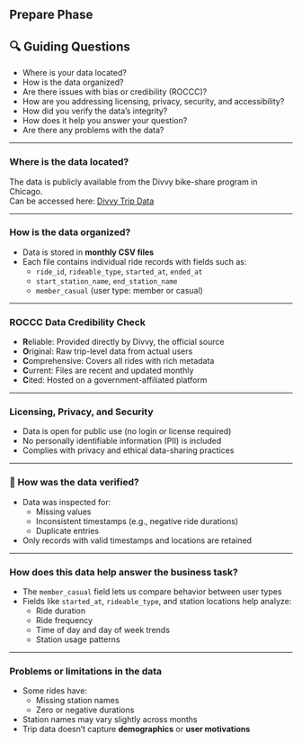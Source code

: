 ## Prepare Phase

## 🔍 Guiding Questions
- Where is your data located?
- How is the data organized?
- Are there issues with bias or credibility (ROCCC)?
- How are you addressing licensing, privacy, security, and accessibility?
- How did you verify the data’s integrity?
- How does it help you answer your question?
- Are there any problems with the data?

---

### Where is the data located?
The data is publicly available from the Divvy bike-share program in Chicago.  
Can be accessed here: [Divvy Trip Data](https://divvy-tripdata.s3.amazonaws.com/index.html)

---

### How is the data organized?
- Data is stored in **monthly CSV files**
- Each file contains individual ride records with fields such as:
  - `ride_id`, `rideable_type`, `started_at`, `ended_at`
  - `start_station_name`, `end_station_name`
  - `member_casual` (user type: member or casual)

---

### ROCCC Data Credibility Check
- **R**eliable: Provided directly by Divvy, the official source
- **O**riginal: Raw trip-level data from actual users
- **C**omprehensive: Covers all rides with rich metadata
- **C**urrent: Files are recent and updated monthly
- **C**ited: Hosted on a government-affiliated platform

---

### Licensing, Privacy, and Security
- Data is open for public use (no login or license required)
- No personally identifiable information (PII) is included
- Complies with privacy and ethical data-sharing practices

---

### 🧪 How was the data verified?
- Data was inspected for:
  - Missing values
  - Inconsistent timestamps (e.g., negative ride durations)
  - Duplicate entries
- Only records with valid timestamps and locations are retained

---

### How does this data help answer the business task?
- The `member_casual` field lets us compare behavior between user types
- Fields like `started_at`, `rideable_type`, and station locations help analyze:
  - Ride duration
  - Ride frequency
  - Time of day and day of week trends
  - Station usage patterns

---

### Problems or limitations in the data
- Some rides have:
  - Missing station names
  - Zero or negative durations
- Station names may vary slightly across months
- Trip data doesn’t capture **demographics** or **user motivations**
